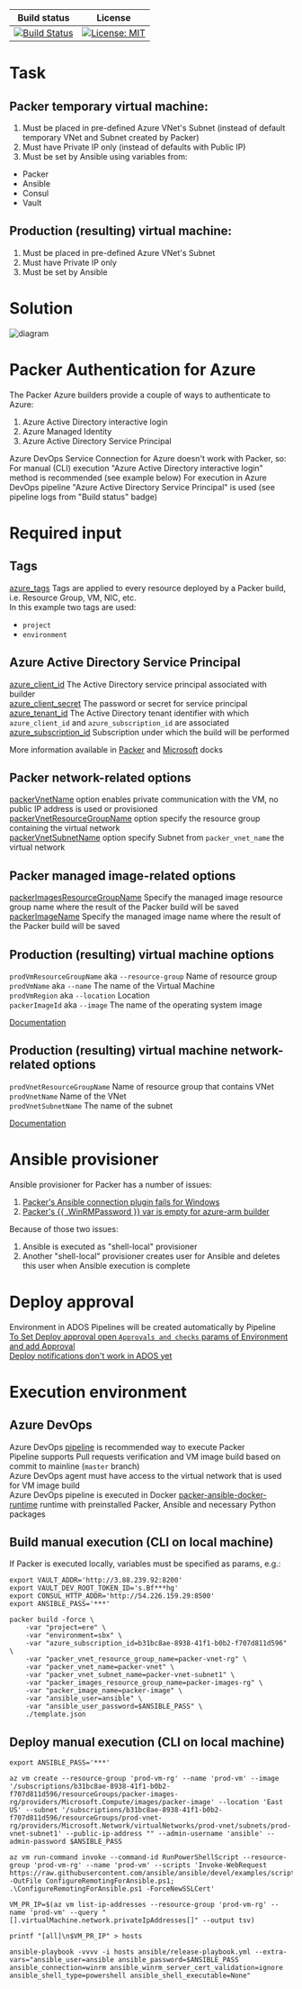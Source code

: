 | Build status  | License |
| ------------- | ------------- |
| [![Build Status](https://dev.azure.com/kagarlickij/packer-azure/_apis/build/status/packer-azure-ci?branchName=master)](https://dev.azure.com/kagarlickij/packer-azure/_build/latest?definitionId=8&branchName=master)  | [![License: MIT](https://img.shields.io/badge/License-MIT-yellow.svg)](LICENSE.md)  |

# Task
## Packer temporary virtual machine:
1. Must be placed in pre-defined Azure VNet's Subnet (instead of default temporary VNet and Subnet created by Packer)
2. Must have Private IP only (instead of defaults with Public IP)
3. Must be set by Ansible using variables from:
  * Packer
  * Ansible
  * Consul
  * Vault

## Production (resulting) virtual machine:
1. Must be placed in pre-defined Azure VNet's Subnet
2. Must have Private IP only
3. Must be set by Ansible

# Solution
![diagram](diagram.png)

# Packer Authentication for Azure
The Packer Azure builders provide a couple of ways to authenticate to Azure:
1. Azure Active Directory interactive login
2. Azure Managed Identity
3. Azure Active Directory Service Principal

Azure DevOps Service Connection for Azure doesn't work with Packer, so:
For manual (CLI) execution "Azure Active Directory interactive login" method is recommended (see example below)
For execution in Azure DevOps pipeline "Azure Active Directory Service Principal" is used (see pipeline logs from "Build status" badge)

# Required input
## Tags
[azure_tags](https://www.packer.io/docs/builders/azure-arm.html#azure_tags) Tags are applied to every resource deployed by a Packer build, i.e. Resource Group, VM, NIC, etc.  
In this example two tags are used:
* `project`
* `environment`

## Azure Active Directory Service Principal
[azure_client_id](https://www.packer.io/docs/builders/azure-arm.html#azure_client_id) The Active Directory service principal associated with builder  
[azure_client_secret](https://www.packer.io/docs/builders/azure-arm.html#azure_client_secret) The password or secret for service principal  
[azure_tenant_id](https://www.packer.io/docs/builders/azure-arm.html#azure_tenant_id) The Active Directory tenant identifier with which `azure_client_id` and `azure_subscription_id` are associated  
[azure_subscription_id](https://www.packer.io/docs/builders/azure-arm.html#azure_subscription_id) Subscription under which the build will be performed  

More information available in [Packer](https://www.packer.io/docs/builders/azure-arm.html) and [Microsoft](https://docs.microsoft.com/en-us/azure/virtual-machines/windows/build-image-with-packer#create-azure-credentials) docks

## Packer network-related options
[packerVnetName](https://www.packer.io/docs/builders/azure-arm.html#packer_vnet_name) option enables private communication with the VM, no public IP address is used or provisioned  
[packerVnetResourceGroupName](https://www.packer.io/docs/builders/azure-arm.html#packer_vnet_resource_group_name) option specify the resource group containing the virtual network  
[packerVnetSubnetName](https://www.packer.io/docs/builders/azure-arm.html#packer_vnet_subnet_name) option specify Subnet from `packer_vnet_name` the virtual network  

## Packer managed image-related options
[packerImagesResourceGroupName](https://www.packer.io/docs/builders/azure-arm.html#packer_images_resource_group_name) Specify the managed image resource group name where the result of the Packer build will be saved  
[packerImageName](https://www.packer.io/docs/builders/azure-arm.html#packer_image_name) Specify the managed image name where the result of the Packer build will be saved

## Production (resulting) virtual machine options
`prodVmResourceGroupName` aka `--resource-group` Name of resource group  
`prodVmName` aka `--name` The name of the Virtual Machine  
`prodVmRegion` aka `--location` Location  
`packerImageId` aka `--image` The name of the operating system image  

[Documentation](https://docs.microsoft.com/en-us/cli/azure/vm?view=azure-cli-latest#az-vm-create)

## Production (resulting) virtual machine network-related options
`prodVnetResourceGroupName` Name of resource group that contains VNet  
`prodVnetName` Name of the VNet  
`prodVnetSubnetName` The name of the subnet  

[Documentation](https://docs.microsoft.com/en-us/cli/azure/vm?view=azure-cli-latest#az-vm-create)

# Ansible provisioner
Ansible provisioner for Packer has a number of issues:
1. [Packer's Ansible connection plugin fails for Windows](https://stackoverflow.com/questions/59599834/packers-ansible-connection-plugin-fails-for-windows)
2. [Packer's {{ .WinRMPassword }} var is empty for azure-arm builder](https://stackoverflow.com/questions/59624603/packers-winrmpassword-var-is-empty-for-azure-arm-builder)

Because of those two issues:
1. Ansible is executed as "shell-local" provisioner
2. Another "shell-local" provisioner creates user for Ansible and deletes this user when Ansible execution is complete

# Deploy approval
Environment in ADOS Pipelines will be created automatically by Pipeline  
[To Set Deploy approval open `Approvals and checks` params of Environment and add Approval](https://docs.microsoft.com/en-us/azure/devops/pipelines/process/approvals?view=azure-devops&tabs=check-pass)  
[Deploy notifications don't work in ADOS yet](https://stackoverflow.com/questions/59702813/azure-devops-doesnt-send-deployment-approval/)  

# Execution environment
## Azure DevOps
Azure DevOps [pipeline](pipeline.yaml) is recommended way to execute Packer  
Pipeline supports Pull requests verification and VM image build based on commit to mainline (`master` branch)  
Azure DevOps agent must have access to the virtual network that is used for VM image build  
Azure DevOps pipeline is executed in Docker [packer-ansible-docker-runtime](https://hub.docker.com/repository/docker/kagarlickij/packer-ansible-runtime/) runtime with preinstalled Packer, Ansible and necessary Python packages

## Build manual execution (CLI on local machine)
If Packer is executed locally, variables must be specified as params, e.g.:  
```
export VAULT_ADDR='http://3.88.239.92:8200'
export VAULT_DEV_ROOT_TOKEN_ID='s.Bf***hg'
export CONSUL_HTTP_ADDR='http://54.226.159.29:8500'
export ANSIBLE_PASS='***'

packer build -force \
    -var "project=ere" \
    -var "environment=sbx" \
    -var "azure_subscription_id=b31bc8ae-8938-41f1-b0b2-f707d811d596" \
    -var "packer_vnet_resource_group_name=packer-vnet-rg" \
    -var "packer_vnet_name=packer-vnet" \
    -var "packer_vnet_subnet_name=packer-vnet-subnet1" \
    -var "packer_images_resource_group_name=packer-images-rg" \
    -var "packer_image_name=packer-image" \
    -var "ansible_user=ansible" \
    -var "ansible_user_password=$ANSIBLE_PASS" \
    ./template.json
```

## Deploy manual execution (CLI on local machine)
```
export ANSIBLE_PASS='***'

az vm create --resource-group 'prod-vm-rg' --name 'prod-vm' --image '/subscriptions/b31bc8ae-8938-41f1-b0b2-f707d811d596/resourceGroups/packer-images-rg/providers/Microsoft.Compute/images/packer-image' --location 'East US' --subnet '/subscriptions/b31bc8ae-8938-41f1-b0b2-f707d811d596/resourceGroups/prod-vnet-rg/providers/Microsoft.Network/virtualNetworks/prod-vnet/subnets/prod-vnet-subnet1' --public-ip-address "" --admin-username 'ansible' --admin-password $ANSIBLE_PASS

az vm run-command invoke --command-id RunPowerShellScript --resource-group 'prod-vm-rg' --name 'prod-vm' --scripts 'Invoke-WebRequest https://raw.githubusercontent.com/ansible/ansible/devel/examples/scripts/ConfigureRemotingForAnsible.ps1 -OutFile ConfigureRemotingForAnsible.ps1; .\ConfigureRemotingForAnsible.ps1 -ForceNewSSLCert'

VM_PR_IP=$(az vm list-ip-addresses --resource-group 'prod-vm-rg' --name 'prod-vm' --query "[].virtualMachine.network.privateIpAddresses[]" --output tsv)

printf "[all]\n$VM_PR_IP" > hosts

ansible-playbook -vvvv -i hosts ansible/release-playbook.yml --extra-vars="ansible_user=ansible ansible_password=$ANSIBLE_PASS ansible_connection=winrm ansible_winrm_server_cert_validation=ignore ansible_shell_type=powershell ansible_shell_executable=None"
```
